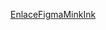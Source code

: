 [EnlaceFigmaMinkInk](https://www.figma.com/design/BaxQQmN3Ch2yTZHWMNlS4T/BibliotecaPrincipal?node-id=0-1&t=07ntPNKHPccX7nj7-1)